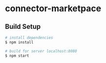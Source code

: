# connector-marketpace

## Build Setup

```bash
# install dependencies
$ npm install

# build for server localhost:8080
$ npm start

```